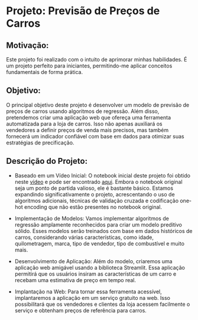 # Projeto: Previsão de Preços de Carros

## Motivação:
Este projeto foi realizado com o intuito de aprimorar minhas habilidades. É um projeto perfeito para iniciantes, permitindo-me aplicar conceitos fundamentais de forma prática.

## Objetivo:
O principal objetivo deste projeto é desenvolver um modelo de previsão de preços de carros usando algoritmos de regressão. Além disso, pretendemos criar uma aplicação web que ofereça uma ferramenta automatizada para a loja de carros. Isso não apenas auxiliará os vendedores a definir preços de venda mais precisos, mas também fornecerá um indicador confiável com base em dados para otimizar suas estratégias de precificação.

## Descrição do Projeto:

- Baseado em um Vídeo Inicial: O notebook inicial deste projeto foi obtido neste [vídeo](https://www.youtube.com/watch?v=L3OtLaCbJC8&list=PLfFghEzKVmjvuSA67LszN1dZ-Dd_pkus6&index=8) e pode ser encontrado [aqui](https://colab.research.google.com/drive/1Nijk_3-qGu660-n0p86vIf-BNGG1e1UN?usp=sharing). Embora o notebook original seja um ponto de partida valioso, ele é bastante básico. Estamos expandindo significativamente o projeto, acrescentando o uso de algoritmos adicionais, técnicas de validação cruzada e codificação one-hot encoding que não estão presentes no notebook original.

- Implementação de Modelos: Vamos implementar algoritmos de regressão amplamente reconhecidos para criar um modelo preditivo sólido. Esses modelos serão treinados com base em dados históricos de carros, considerando várias características, como idade, quilometragem, marca, tipo de vendedor, tipo de combustível e muito mais.

- Desenvolvimento de Aplicação: Além do modelo, criaremos uma aplicação web amigável usando a biblioteca Streamlit. Essa aplicação permitirá que os usuários insiram as características de um carro e recebam uma estimativa de preço em tempo real.

- Implantação na Web: Para tornar essa ferramenta acessível, implantaremos a aplicação em um serviço gratuito na web. Isso possibilitará que os vendedores e clientes da loja acessem facilmente o serviço e obtenham preços de referência para carros.

